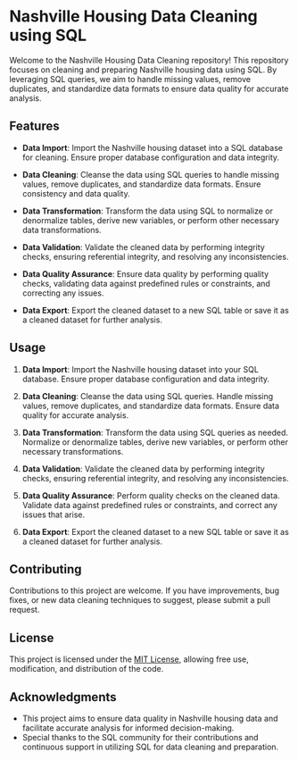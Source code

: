 # Nashville Housing Data Cleaning using SQL

Welcome to the Nashville Housing Data Cleaning repository! This repository focuses on cleaning and preparing Nashville housing data using SQL. By leveraging SQL queries, we aim to handle missing values, remove duplicates, and standardize data formats to ensure data quality for accurate analysis.

## Features

- **Data Import**: Import the Nashville housing dataset into a SQL database for cleaning. Ensure proper database configuration and data integrity.

- **Data Cleaning**: Cleanse the data using SQL queries to handle missing values, remove duplicates, and standardize data formats. Ensure consistency and data quality.

- **Data Transformation**: Transform the data using SQL to normalize or denormalize tables, derive new variables, or perform other necessary data transformations.

- **Data Validation**: Validate the cleaned data by performing integrity checks, ensuring referential integrity, and resolving any inconsistencies.

- **Data Quality Assurance**: Ensure data quality by performing quality checks, validating data against predefined rules or constraints, and correcting any issues.

- **Data Export**: Export the cleaned dataset to a new SQL table or save it as a cleaned dataset for further analysis.

## Usage

1. **Data Import**: Import the Nashville housing dataset into your SQL database. Ensure proper database configuration and data integrity.

2. **Data Cleaning**: Cleanse the data using SQL queries. Handle missing values, remove duplicates, and standardize data formats. Ensure data quality for accurate analysis.

3. **Data Transformation**: Transform the data using SQL queries as needed. Normalize or denormalize tables, derive new variables, or perform other necessary transformations.

4. **Data Validation**: Validate the cleaned data by performing integrity checks, ensuring referential integrity, and resolving any inconsistencies.

5. **Data Quality Assurance**: Perform quality checks on the cleaned data. Validate data against predefined rules or constraints, and correct any issues that arise.

6. **Data Export**: Export the cleaned dataset to a new SQL table or save it as a cleaned dataset for further analysis.

## Contributing

Contributions to this project are welcome. If you have improvements, bug fixes, or new data cleaning techniques to suggest, please submit a pull request.

## License

This project is licensed under the [MIT License](LICENSE), allowing free use, modification, and distribution of the code.

## Acknowledgments

- This project aims to ensure data quality in Nashville housing data and facilitate accurate analysis for informed decision-making.
- Special thanks to the SQL community for their contributions and continuous support in utilizing SQL for data cleaning and preparation.
